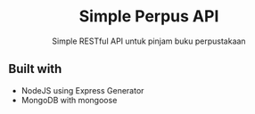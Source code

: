 <h1 align="center">Simple Perpus API</h1>
<p align="center">Simple RESTful API untuk pinjam buku perpustakaan</p>

## Built with
* NodeJS using Express Generator
* MongoDB with mongoose
